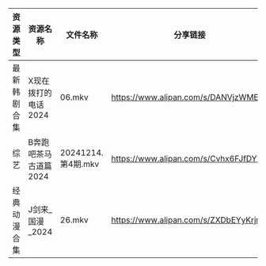 | 资源类型   | 资源名称          | 文件名称             | 分享链接                                 | 更新时间                |
| ------ | ------------- | ---------------- | ------------------------------------ | ------------------- |
| 最新韩剧合集 | X现在拨打的电话2024  | 06.mkv           | https://www.alipan.com/s/DANVjzWMEL4 | 2024-12-15 00:06:35 |
| 综艺     | B奔跑吧茶马古道篇2024 | 20241214.第4期.mkv | https://www.alipan.com/s/Cvhx6FJfDYP | 2024-12-15 00:06:57 |
| 经典动漫合集 | J剑来_国漫_2024   | 26.mkv           | https://www.alipan.com/s/ZXDbEYyKrjr | 2024-12-15 08:05:45 |
